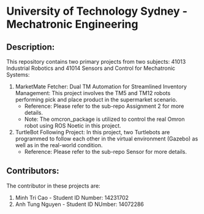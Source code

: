 # University of Technology Sydney - Mechatronic Engineering

## Description:
This repository contains two primary projects from two subjects: 41013 Industrial Robotics and 41014 Sensors and Control for Mechatronic Systems:
1. MarketMate Fetcher: Dual TM Automation for Streamlined Inventory Management: This project involves the TM5 and TM12 robots performing pick and place product in the supermarket scenario.
   * Reference: Please refer to the sub-repo Assignment 2 for more details.
   * Note: The omcron_package is utilized to control the real Omron robot using ROS Noetic in this project.
2. TurtleBot Following Project: In this project, two Turtlebots are programmed to follow each other in the virtual environment (Gazebo) as well as in the real-world condition.
   * Reference: Please refer to the sub-repo Sensor for more details.

## Contributors:
The contributor in these projects are:
  1. Minh Tri Cao    - Student ID Number: 14231702
  2. Anh Tung Nguyen - Student ID NUmber: 14072286
